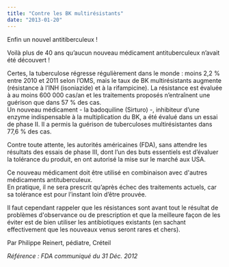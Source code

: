 ```yaml
---
title: "Contre les BK multirésistants"
date: "2013-01-20"
---
```


Enfin un nouvel antitiberculeux !

Voilà plus de 40 ans qu’aucun nouveau médicament antituberculeux n’avait été découvert !

Certes, la tuberculose régresse régulièrement dans le monde : moins 2,2 % entre 2010 et 2011 selon l’OMS, mais le taux de BK multirésistants augmente (résistance à l’INH (isoniazide) et à la rifampicine). La résistance est évaluée à au moins 600 000 cas/an et les traitements proposés n’entraînent une guérison que dans 57 % des cas.  
Un nouveau médicament - la badoquiline (Sirturo) -, inhibiteur d’une enzyme indispensable à la multiplication du BK, a été évalué dans un essai de phase II. Il a permis la guérison de tuberculoses multirésistantes dans 77,6 % des cas.

Contre toute attente, les autorités américaines (FDA), sans attendre les résultats des essais de phase III, dont l’un des buts essentiels est d’évaluer la tolérance du produit, en ont autorisé la mise sur le marché aux USA.

Ce nouveau médicament doit être utilisé en combinaison avec d'autres médicaments antituberculeux.  
En pratique, il ne sera prescrit qu’après échec des traitements actuels, car sa tolérance est pour l’instant loin d’être prouvée.

Il faut cependant rappeler que les résistances sont avant tout le résultat de problèmes d'observance ou de prescription et que la meilleure façon de les éviter est de bien utiliser les antibiotiques existants (en sachant effectivement que les nouveaux venus seront rares et chers).

Par Philippe Reinert, pédiatre, Créteil

_Référence : FDA communiqué du 31 Déc. 2012_